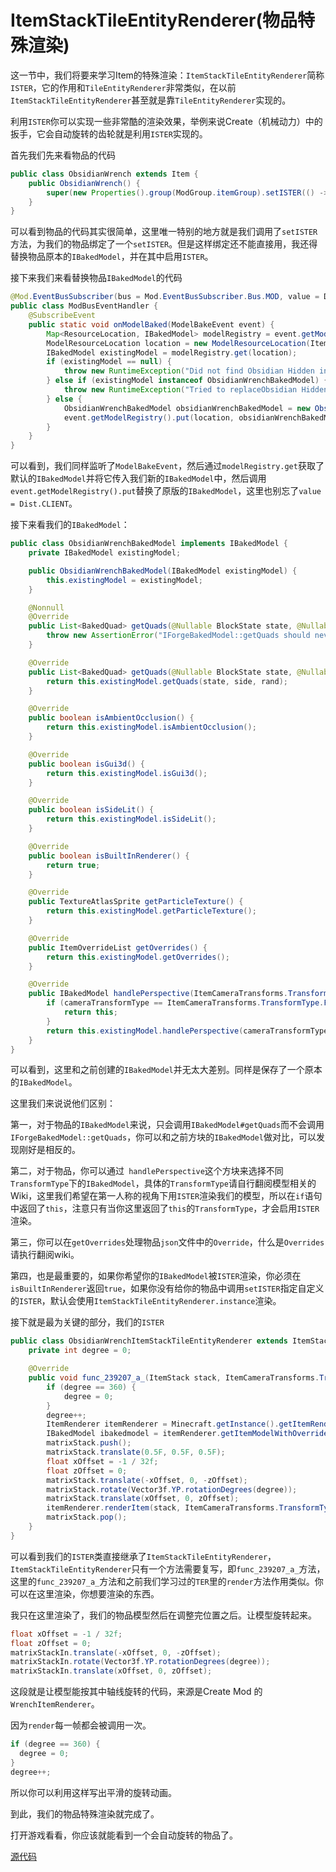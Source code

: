 # ItemStackTileEntityRenderer(物品特殊渲染)

这一节中，我们将要来学习Item的特殊渲染：`ItemStackTileEntityRenderer`简称`ISTER`，它的作用和`TileEntityRenderer`非常类似，在以前`ItemStackTileEntityRenderer`甚至就是靠`TileEntityRenderer`实现的。

利用`ISTER`你可以实现一些非常酷的渲染效果，举例来说Create（机械动力）中的扳手，它会自动旋转的齿轮就是利用`ISTER`实现的。

首先我们先来看物品的代码

```java
public class ObsidianWrench extends Item {
    public ObsidianWrench() {
        super(new Properties().group(ModGroup.itemGroup).setISTER(() -> ObsidianWrenchItemStackTileEntityRenderer::new));
    }
}
```

可以看到物品的代码其实很简单，这里唯一特别的地方就是我们调用了`setISTER`方法，为我们的物品绑定了一个`setISTER`。但是这样绑定还不能直接用，我还得替换物品原本的`IBakedModel`，并在其中启用`ISTER`。

接下来我们来看替换物品`IBakedModel`的代码

```java
@Mod.EventBusSubscriber(bus = Mod.EventBusSubscriber.Bus.MOD, value = Dist.CLIENT)
public class ModBusEventHandler {
    @SubscribeEvent
    public static void onModelBaked(ModelBakeEvent event) {
        Map<ResourceLocation, IBakedModel> modelRegistry = event.getModelRegistry();
        ModelResourceLocation location = new ModelResourceLocation(ItemRegistry.obsidianWrench.get().getRegistryName(), "inventory");
        IBakedModel existingModel = modelRegistry.get(location);
        if (existingModel == null) {
            throw new RuntimeException("Did not find Obsidian Hidden in registry");
        } else if (existingModel instanceof ObsidianWrenchBakedModel) {
            throw new RuntimeException("Tried to replaceObsidian Hidden twice");
        } else {
            ObsidianWrenchBakedModel obsidianWrenchBakedModel = new ObsidianWrenchBakedModel(existingModel);
            event.getModelRegistry().put(location, obsidianWrenchBakedModel);
        }
    }
}
```

可以看到，我们同样监听了`ModelBakeEvent`，然后通过`modelRegistry.get`获取了默认的`IBakedModel`并将它传入我们新的`IBakedModel`中，然后调用`event.getModelRegistry().put`替换了原版的`IBakedModel`，这里也别忘了`value = Dist.CLIENT`。

接下来看我们的`IBakedModel`：

```java
public class ObsidianWrenchBakedModel implements IBakedModel {
    private IBakedModel existingModel;

    public ObsidianWrenchBakedModel(IBakedModel existingModel) {
        this.existingModel = existingModel;
    }

    @Nonnull
    @Override
    public List<BakedQuad> getQuads(@Nullable BlockState state, @Nullable Direction side, @Nonnull Random rand, @Nonnull IModelData extraData) {
        throw new AssertionError("IForgeBakedModel::getQuads should never be called, only IForgeBakedModel::getQuads");
    }

    @Override
    public List<BakedQuad> getQuads(@Nullable BlockState state, @Nullable Direction side, Random rand) {
        return this.existingModel.getQuads(state, side, rand);
    }

    @Override
    public boolean isAmbientOcclusion() {
        return this.existingModel.isAmbientOcclusion();
    }

    @Override
    public boolean isGui3d() {
        return this.existingModel.isGui3d();
    }

    @Override
    public boolean isSideLit() {
        return this.existingModel.isSideLit();
    }

    @Override
    public boolean isBuiltInRenderer() {
        return true;
    }

    @Override
    public TextureAtlasSprite getParticleTexture() {
        return this.existingModel.getParticleTexture();
    }

    @Override
    public ItemOverrideList getOverrides() {
        return this.existingModel.getOverrides();
    }

    @Override
    public IBakedModel handlePerspective(ItemCameraTransforms.TransformType cameraTransformType, MatrixStack mat) {
        if (cameraTransformType == ItemCameraTransforms.TransformType.FIRST_PERSON_RIGHT_HAND || cameraTransformType == ItemCameraTransforms.TransformType.FIRST_PERSON_LEFT_HAND) {
            return this;
        }
        return this.existingModel.handlePerspective(cameraTransformType, mat);
    }
}
```

可以看到，这里和之前创建的`IBakedModel`并无太大差别。同样是保存了一个原本的`IBakedModel`。

这里我们来说说他们区别：

第一，对于物品的`IBakedModel`来说，只会调用`IBakedModel#getQuads`而不会调用`IForgeBakedModel::getQuads`，你可以和之前方块的`IBakedModel`做对比，可以发现刚好是相反的。

第二，对于物品，你可以通过` handlePerspective`这个方块来选择不同`TransformType`下的`IBakedModel`，具体的`TransformType`请自行翻阅模型相关的Wiki，这里我们希望在第一人称的视角下用`ISTER`渲染我们的模型，所以在`if`语句中返回了`this`，注意只有当你这里返回了`this`的`TransformType`，才会启用`ISTER`渲染。

第三，你可以在`getOverrides`处理物品`json`文件中的`Override`，什么是`Overrides`请执行翻阅wiki。

第四，也是最重要的，如果你希望你的`IBakedModel`被`ISTER`渲染，你必须在`isBuiltInRenderer`返回`true`，如果你没有给你的物品中调用`setISTER`指定自定义的`ISTER`，默认会使用`ItemStackTileEntityRenderer.instance`渲染。

接下就是最为关键的部分，我们的`ISTER`

```java
public class ObsidianWrenchItemStackTileEntityRenderer extends ItemStackTileEntityRenderer {
    private int degree = 0;

    @Override
    public void func_239207_a_(ItemStack stack, ItemCameraTransforms.TransformType transformType, MatrixStack matrixStack, IRenderTypeBuffer buffer, int combinedLight, int combinedOverlay) {
        if (degree == 360) {
            degree = 0;
        }
        degree++;
        ItemRenderer itemRenderer = Minecraft.getInstance().getItemRenderer();
        IBakedModel ibakedmodel = itemRenderer.getItemModelWithOverrides(stack, null, null);
        matrixStack.push();
        matrixStack.translate(0.5F, 0.5F, 0.5F);
        float xOffset = -1 / 32f;
        float zOffset = 0;
        matrixStack.translate(-xOffset, 0, -zOffset);
        matrixStack.rotate(Vector3f.YP.rotationDegrees(degree));
        matrixStack.translate(xOffset, 0, zOffset);
        itemRenderer.renderItem(stack, ItemCameraTransforms.TransformType.NONE, false, matrixStack, buffer, combinedLight, combinedOverlay, ibakedmodel.getBakedModel());
        matrixStack.pop();
    }
}
```

可以看到我们的`ISTER`类直接继承了`ItemStackTileEntityRenderer`，`ItemStackTileEntityRenderer`只有一个方法需要复写，即`func_239207_a_`方法，这里的`func_239207_a_`方法和之前我们学习过的`TER`里的`render`方法作用类似。你可以在这里渲染，你想要渲染的东西。

我只在这里渲染了，我们的物品模型然后在调整完位置之后。让模型旋转起来。

```java
float xOffset = -1 / 32f;
float zOffset = 0;
matrixStackIn.translate(-xOffset, 0, -zOffset);
matrixStackIn.rotate(Vector3f.YP.rotationDegrees(degree));
matrixStackIn.translate(xOffset, 0, zOffset);
```

这段就是让模型能按其中轴线旋转的代码，来源是Create Mod 的`WrenchItemRenderer`。

因为`render`每一帧都会被调用一次。

```java
if (degree == 360) {
  degree = 0;
}
degree++;
```

所以你可以利用这样写出平滑的旋转动画。

到此，我们的物品特殊渲染就完成了。

打开游戏看看，你应该就能看到一个会自动旋转的物品了。

[源代码](https://github.com/FledgeXu/BosonSourceCode/tree/master/src/main/java/com/tutorial/boson/ister)


